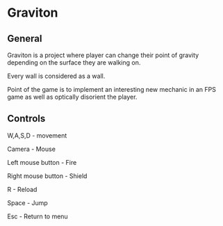 # Graviton

## General
Graviton is a project where player can change their point of gravity depending on the surface they are walking on.

Every wall is considered as a wall. 

Point of the game is to implement an interesting new mechanic in an FPS game as well as optically disorient the player.

## Controls
W,A,S,D - movement

Camera - Mouse

Left mouse button - Fire

Right mouse button - Shield

R - Reload

Space - Jump

Esc - Return to menu



